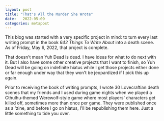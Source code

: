 ```yaml
---
layout: post
title: "That's All the Murder She Wrote"
date:   2022-05-09
categories: metapost
---
```

This blog was started with a very specific project in mind: to turn every last writing prompt in the book _642 Things To Write About_ into a death scene. As of Friday, May 6, 2022, that project is complete.

That doesn't mean Yuh Dead is dead. I have ideas for what to do next with it. But I also have some other creative projects that I want to finish, so Yuh Dead will be going on indefinite hiatus while I get those projects either done or far enough under way that they won't be jeopardized if I pick this up again.

Prior to receiving the book of writing prompts, I wrote 30 Lovecraftian death scenes that my friends and I used during game nights when we played a Cthulhu-themed Werewolf-style game where most players' characters get killed off, sometimes more than once per game. They were published once as a 'zine, and before I go on hiatus, I'll be republishing them here. Just a little something to tide you over.
